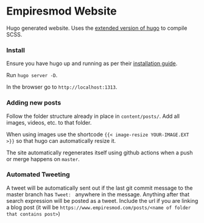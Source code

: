 # Empiresmod Website

Hugo generated website. Uses the [extended version of hugo](https://github.com/gohugoio/hugo/releases) to compile SCSS.

### Install

Ensure you have hugo up and running as per their [installation guide](https://gohugo.io/getting-started/installing).

Run `hugo server -D`.

In the browser go to `http://localhost:1313`.

### Adding new posts

Follow the folder structure already in place in `content/posts/`. Add all images, videos, etc. to that folder.

When using images use the shortcode `{{< image-resize YOUR-IMAGE.EXT >}}` so that hugo can automatically resize it.

The site automatically regenerates itself using github actions when a push or merge happens on `master`.

### Automated Tweeting

A tweet will be automatically sent out if the last git commit message to the master branch has `Tweet: ` anywhere in the message. Anything after that search expression will be posted as a tweet. Include the url if you are linking a blog post (it will be `https://www.empiresmod.com/posts/<name of folder that contains post>`)